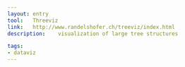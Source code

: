 ```yaml
---
layout: entry
tool:	Threeviz
link:	http://www.randelshofer.ch/treeviz/index.html
description:	visualization of large tree structures

tags:
- dataviz
---
```

